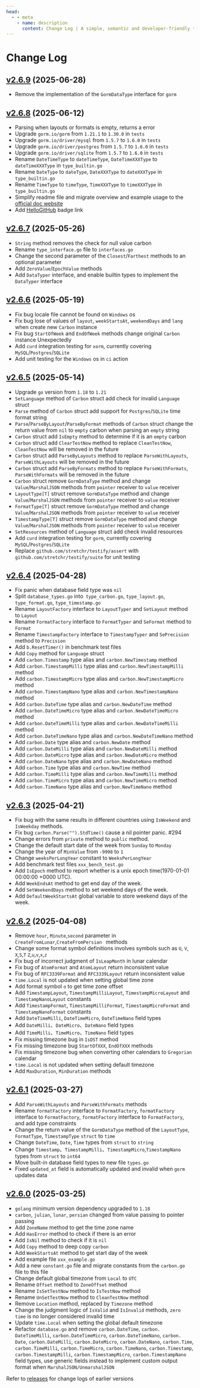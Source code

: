```yaml
---
head:
  - - meta
    - name: description
      content: Change Log | A simple, semantic and developer-friendly time package for golang
---
```


# Change Log

## [v2.6.9](https://github.com/dromara/carbon/compare/v2.6.7...v2.6.8) (2025-06-28)
- Remove the implementation of the `GormDataType` interface for `gorm`

## [v2.6.8](https://github.com/dromara/carbon/compare/v2.6.7...v2.6.8) (2025-06-12)

- Parsing when layouts or formats is empty, returns a error
- Upgrade `gorm.io/gorm` from `1.21.1` to `1.30.0` in `tests`
- Upgrade `gorm.io/driver/mysql` from `1.5.7` to `1.6.0` in `tests`
- Upgrade `gorm.io/driver/postgres` from `1.5.7` to `1.6.0` in `tests`
- Upgrade `gorm.io/driver/sqlite` from `1.5.7` to `1.6.0` in `tests`
- Rename  `DateTimeType` to `dateTimeType`, `DateTimeXXXType` to `dateTimeXXXType`  in `type_builtin.go`
- Rename  `DateType` to `dateType`, `DateXXXType` to `dateXXXType` in `type_builtin.go`
- Rename  `TimeType` to `timeType`, `TimeXXXType` to `timeXXXType`  in `type_builtin.go`
- Simplify readme file and migrate overview and example usage to the [official doc website](https://carbon.go-pkg.com/)
- Add [HelloGitHub](https://hellogithub.com/repository/dromara/carbon) badge link

## [v2.6.7](https://github.com/dromara/carbon/compare/v2.6.6...v2.6.7) (2025-05-26)

- `String` method removes the check for null value carbon
- Rename  `type_interface.go` file to `interfaces.go`
- Change the second parameter of the `Closest`/`Farthest` methods to an optional parameter
- Add `ZeroValue`/`EpochValue` methods
- Add  `DataTyper` interface, and enable builtin types to implement the `DataTyper` interface

## [v2.6.6](https://github.com/dromara/carbon/compare/v2.6.5...v2.6.6) (2025-05-19)

- Fix bug locale file cannot be found on `Windows` os
- Fix bug lose of values of `layout`, `weekStartsAt`, `weekendDays` and `lang` when create new `Carbon` instance 
- Fix bug `StartOfWeek` and `EndOfWeek` methods change original `Carbon` instance Unexpectedly 
- Add  `curd` integration testing for `xorm`, currently covering `MySQL`/`Postgres`/`SQLite`
- Add unit testing for the `Windows` os in `ci` action

## [v2.6.5](https://github.com/dromara/carbon/compare/v2.6.4...v2.6.5) (2025-05-14)

- Upgrade `go` version from `1.18` to `1.21`
- `SetLanguage` method of  `Carbon` struct add check for invalid  `Language` struct
- `Parse` method of  `Carbon` struct add support for `Postgres`/`SQLite` time format string
- `Parse`/`ParseByLayout`/`ParseByFormat` methods of  `Carbon` struct change the return value from `nil` to `empty` carbon when parsing an `empty` string
- `Carbon` struct add  `IsEmpty` method to determine if it is an  `empty` carbon
- `Carbon` struct add `ClearTestNow` method to replace `CleanTestNow`, `CleanTestNow` will be removed in the future
- `Carbon` struct add `ParseByLayouts` method to replace `ParseWithLayouts`, `ParseWithLayouts` will be removed in the future
- `Carbon` struct add `ParseByFormats` method to replace `ParseWithFormats`, `ParseWithFormats` will be removed in the future
-  `Carbon` struct remove  `GormDataType` method and change `Value`/`MarshalJSON` methods from `pointer` receiver to `value` receiver
-  `LayoutType[T]` struct remove  `GormDataType` method and change `Value`/`MarshalJSON` methods from `pointer` receiver to `value` receiver
-  `FormatType[T]` struct remove  `GormDataType` method and change `Value`/`MarshalJSON` methods from `pointer` receiver to `value` receiver
-  `TimestampType[T]` struct remove  `GormDataType` method and change `Value`/`MarshalJSON` methods from `pointer` receiver to `value` receiver
- `SetResources` method of  `Language` struct add check invalid resources
- Add  `curd` integration testing for `gorm`, currently covering `MySQL`/`Postgres`/`SQLite`
- Replace  `github.com/stretchr/testify/assert` with `github.com/stretchr/testify/suite` for unit testing

## [v2.6.4](https://github.com/dromara/carbon/compare/v2.6.3...v2.6.4) (2025-04-28)

- Fix panic when database field type was `nil`
- Split  `database_types.go` into` type_carbon.go`, `type_layout.go`, `type_format.go`,  `type_timestamp.go`
- Rename  `LayoutFactory` interface to `LayoutTyper` and `SetLayout` method to `Layout`
- Rename  `FormatFactory` interface to `FormatTyper` and `SeFormat` method to `Format`
- Rename  `TimestampFactory` interface to `TimestampTyper` and `SePrecision` method to `Precision`
- Add `b.ResetTimer()` in  benchmark test files
- Add `Copy` method for `Language` struct
- Add `carbon.Timestamp` type alias and `carbon.NewTimestamp` method
- Add `carbon.TimestampMilli` type alias and `carbon.NewTimestampMilli` method
- Add `carbon.TimestampMicro` type alias and `carbon.NewTimestampMicro` method
- Add `carbon.TimestampNano` type alias and `carbon.NewTimestampNano` method
- Add `carbon.DateTime` type alias and `carbon.NewDateTime` method
- Add `carbon.DateTimeMicro` type alias and `carbon.NewDateTimeMicro` method
- Add `carbon.DateTimeMilli` type alias and `carbon.NewDateTimeMilli` method
- Add `carbon.DateTimeNano` type alias and `carbon.NewDateTimeNano` method
- Add `carbon.Date` type alias and `carbon.NewDate` method
- Add `carbon.DateMilli` type alias and `carbon.NewDateMilli` method
- Add `carbon.DateMicro` type alias and `carbon.NewDateMicro` method
- Add `carbon.DateNano` type alias and `carbon.NewDateNano` method
- Add `carbon.Time` type alias and `carbon.NewTime` method
- Add `carbon.TimeMilli` type alias and `carbon.NewTimeMilli` method
- Add `carbon.TimeMicro` type alias and `carbon.NewTimeMicro` method
- Add `carbon.TimeNano` type alias and `carbon.NewTimeNano` method

## [v2.6.3](https://github.com/dromara/carbon/compare/v2.6.2...v2.6.3) (2025-04-21)

-  Fix bug with the same results in different countries using `IsWeekend` and `IsWeekday` methods.
-  Fix bug `carbon.Parse("").StdTime()` cause a nil pointer panic.  #294
-  Change errors  from `private` method  to `public` method.
-  Change the default start date of the week from `Sunday` to `Monday`
-  Change the year of `MinValue` from `-9998` to `1`
-  Change `weeksPerLongYear` constant to `WeeksPerLongYear`
- Add benchmark test files `xxx_bench_test.go`
-  Add `IsEpoch` method to report whether is a unix epoch time(1970-01-01 00:00:00 +0000 UTC).
-  Add `WeekEndsAt` method to get end day of the week.
-  Add `SetWeekendDays` method to set weekend days of the week.
-  Add `DefaultWeekStartsAt` global variable to store  weekend days of the week.

## [v2.6.2](https://github.com/dromara/carbon/compare/v2.6.1...v2.6.2) (2025-04-08)

-  Remove  `hour`, `Minute`,`second` parameter in `CreateFromLunar`,`CreateFromPersian ` methods
- Change some format symbol definitions involves symbols such as  `U`, `V`, `X`,`S`,`T` `Z`,`u`,`v`,`x`,`z`
- Fix bug of incorrect judgment of `IsLeapMonth` in lunar calendar
- Fix bug of `AtomFormat` and `AtomLayout` return inconsistent value
- Fix bug of `RFC3339Format` and `RFC3339Layout` return inconsistent value
-  `time.Local` is not updated when setting global time zone
-  Add format symbol `o` to get time zone offset
-  Add `TimestampLayout`, `TimestampMilliLayout`, `TimestampMicroLayout` and `TimestampNanoLayout` constants
-  Add `TimestampFormat`, `TimestampMilliFormat`, `TimestampMicroFormat` and `TimestampNanoFormat` constants
- Add `DateTimeMilli`, `DateTimeMicro`, `DateTimeNano` field types
- Add `DateMilli`、`DateMicro`、`DateNano` field types
- Add `TimeMilli`、`TimeMicro`、`TimeNano` field types
-  Fix missing timezone bug in `IsDST` method
- Fix missing timezone bug `StartOfXXX`,  `EndOfXXX` methods
- Fix missing timezone bug when converting other calendars to `Gregorian` calendar
-  `time.Local` is not updated when setting default timezone
-  Add `MaxDuration`, `MinDuration` methods

## [v2.6.1](https://github.com/dromara/carbon/compare/v2.6.0...v2.6.1) (2025-03-27)

- Add `ParseWithLayouts` and `ParseWithFormats` methods
- Rename `formatFactory` interface to `FormatFactory`, `formatFactory` interface to `FormatFactory`, `formatFactory` interface to `FormatFactory`, and add type constraints
- Change the return value of the `GormDataType` method of the `LayoutType`, `FormatType`, `TimestampType`  `struct`  to `time`
- Change `DateTime`, `Date`, `Time` types from `struct` to `string`
- Change `Timestamp`、`TimestampMilli`、`TimestampMicro`,`TimestampNano` types from `struct` to `int64`
- Move built-in database field types to new file `types.go`
- Fixed `updated_at` field is automatically updated and invalid when `gorm` updates data

## [v2.6.0](https://github.com/dromara/carbon/compare/v2.5.4...v2.6.0) (2025-03-25)

- `golang` minimum version dependency upgraded to `1.18`
- `carbon`, `julian`, `lunar`, `persian` changed from value passing to pointer passing
-  Add `ZoneName` method to get the time zone name
- Add `HasError` method to check if there is an error
- Add `IsNil` method to check if it is `nil`
- Add `Copy` method to deep copy `carbon`
- Add `WeekStartsAt` method to get start day of the week
- Add example file `xxx_example.go`
- Add a new `constant.go` file and migrate constants from the `carbon.go` file to this file
- Change default global timezone from `Local` to `UTC`
- Rename `Offset` method to `ZoneOffset` method
- Rename `IsSetTestNow` method to `IsTestNow` method
- Rename `UnSetTestNow` method to `CleanTestNow` method
- Remove `Location` method, replaced by `Timezone` method
- Change the judgment logic of `IsValid` and `IsInvalid` methods, `zero time` is no longer considered invalid time
- Update `time.Local` when setting the global default timezone
- Refactor `database.go` and remove `carbon.DateTime`, `carbon. DateTimeMilli`, `carbon.DateTimeMicro`,  `carbon.DateTimeNano`, `carbon. Date`, `carbon.DateMilli`, `carbon.DateMicro`,  `carbon.DateNano`, `carbon.Time`, `carbon.TimeMilli`,  `carbon.TimeMicro`, `carbon.TimeNano`, `carbon.Timestamp`, `carbon.TimestampMilli`, `carbon.TimestampMicro`, `carbon.TimestampNano` field types, use generic fields instead to implement custom output format when `MarshalJSON/UnmarshalJSON`

Refer to <a href="https://github.com/dromara/carbon/releases" target="_blank" rel="noreferrer">releases</a> for change logs of earlier versions